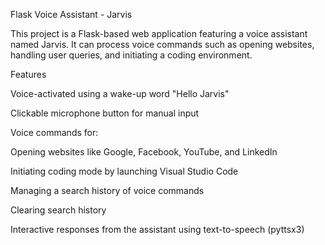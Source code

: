 Flask Voice Assistant - Jarvis

This project is a Flask-based web application featuring a voice assistant named Jarvis. It can process voice commands such as opening websites, handling user queries, and initiating a coding environment.

Features

Voice-activated using a wake-up word "Hello Jarvis"

Clickable microphone button for manual input

Voice commands for:

Opening websites like Google, Facebook, YouTube, and LinkedIn

Initiating coding mode by launching Visual Studio Code

Managing a search history of voice commands

Clearing search history


Interactive responses from the assistant using text-to-speech (pyttsx3)
